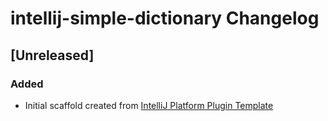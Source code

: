 <!-- Keep a Changelog guide -> https://keepachangelog.com -->

# intellij-simple-dictionary Changelog

## [Unreleased]
### Added
- Initial scaffold created from [IntelliJ Platform Plugin Template](https://github.com/JetBrains/intellij-platform-plugin-template)
